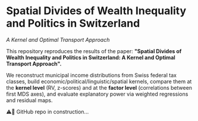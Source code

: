# Spatial Divides of Wealth Inequality and Politics in Switzerland
_A Kernel and Optimal Transport Approach_

This repository reproduces the results of the paper:
**"Spatial Divides of Wealth Inequality and Politics in Switzerland: A Kernel and Optimal Transport Approach".**

We reconstruct municipal income distributions from Swiss federal tax classes,
build economic/political/linguistic/spatial kernels, compare them at the
**kernel level** (RV, z-scores) and at the **factor level** (correlations between first MDS axes),
and evaluate explanatory power via weighted regressions and residual maps.

⚠️🚧 GitHub repo in construction...
